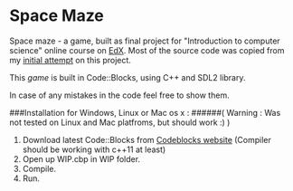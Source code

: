 Space Maze
=======
Space maze - a game, built as final project for "Introduction to computer science" online course on [EdX](https://www.edx.org/course/introduction-computer-science-harvardx-cs50x). Most of the source code was copied from my [initial attempt](https://github.com/Friteee/S.H.A.P.E.) on this project.

This *game* is built in Code::Blocks, using C++ and SDL2 library.

In case of any mistakes in the code feel free to show them.

###Installation for Windows, Linux or Mac os x :
######( Warning : Was not tested on Linux and Mac platfroms, but should work :) )

1. Download latest Code::Blocks from [Codeblocks website](http://www.codeblocks.org/downloads) (Compiler should be working with c++11 at least)
2. Open up WIP.cbp in WIP folder.
3. Compile.
4. Run.